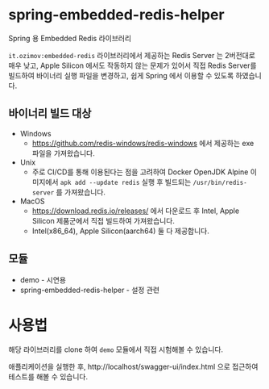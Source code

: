 # spring-embedded-redis-helper

Spring 용 Embedded Redis 라이브러리

`it.ozimov:embedded-redis` 라이브러리에서 제공하는 Redis Server 는 2버전대로 매우 낮고, Apple Silicon 에서도 작동하지 않는 문제가 있어서 직접 Redis Server를 빌드하여 바이너리 실행 파일을 변경하고, 쉽게 Spring 에서 이용할 수 있도록 하였습니다.

## 바이너리 빌드 대상

* Windows
  * https://github.com/redis-windows/redis-windows 에서 제공하는 exe 파일을 가져왔습니다.
* Unix
  * 주로 CI/CD를 통해 이용된다는 점을 고려하여 Docker OpenJDK Alpine 이미지에서 `apk add --update redis` 실행 후 빌드되는 `/usr/bin/redis-server` 를 가져왔습니다.
* MacOS
  * https://download.redis.io/releases/ 에서 다운로드 후 Intel, Apple Silicon 제품군에서 직접 빌드하여 가져왔습니다.
  * Intel(x86_64), Apple Silicon(aarch64) 둘 다 제공합니다.

## 모듈

* demo - 시연용
* spring-embedded-redis-helper - 설정 관련

# 사용법

해당 라이브러리를 clone 하여 `demo` 모듈에서 직접 시험해볼 수 있습니다.

애플리케이션을 실행한 후, http://localhost/swagger-ui/index.html 으로 접근하여 테스트를 해볼 수 있습니다.